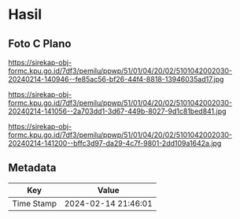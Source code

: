 # Hasil

## Foto C Plano

https://sirekap-obj-formc.kpu.go.id/7df3/pemilu/ppwp/51/01/04/20/02/5101042002030-20240214-140946--fe85ac56-bf26-44f4-8818-13946035ad17.jpg

https://sirekap-obj-formc.kpu.go.id/7df3/pemilu/ppwp/51/01/04/20/02/5101042002030-20240214-141056--2a703dd1-3d67-449b-8027-9d1c81bed841.jpg

https://sirekap-obj-formc.kpu.go.id/7df3/pemilu/ppwp/51/01/04/20/02/5101042002030-20240214-141200--bffc3d97-da29-4c7f-9801-2dd109a1642a.jpg


## Metadata

| Key        | Value               |
| ---------- | ------------------- |
| Time Stamp | 2024-02-14 21:46:01 |




